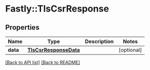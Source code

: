 # Fastly::TlsCsrResponse

## Properties

| Name | Type | Description | Notes |
| ---- | ---- | ----------- | ----- |
| **data** | [**TlsCsrResponseData**](TlsCsrResponseData.md) |  | [optional] |

[[Back to API list]](../../README.md#endpoints) [[Back to README]](../../README.md)

